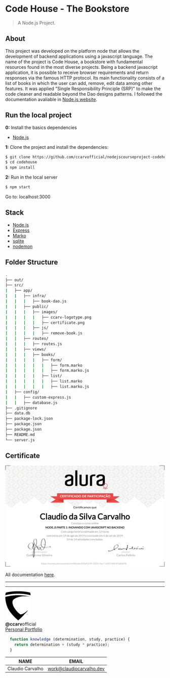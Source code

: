 # Code House - The Bookstore
> A Node.js Project.

## About
This project was developed on the platform node that allows the development of backend applications using a javascript language. The name of the project is Code House, a bookstore with fundamental resources found in the most diverse projects. Being a backend javascript application, it is possible to receive browser requirements and return responses via the famous HTTP protocol. Its main functionality consists of a list of books in which the user can add, remove, edit data among other features. It was applied "Single Responsibility Principle (SRP)" to make the code cleaner and readable beyond the Dao designs patterns. I followed the documentation avaliable in [Node.js website](https://nodejs.org/en/docs/).

## Run the local project

**0:** Install the basics dependencies
- [Node.js](https://nodejs.org)


**1:** Clone the project and install the dependencies:
```bash
$ git clone https://github.com/ccarvofficial/nodejscourseproject-codehousebookstore.git
$ cd codehouse
$ npm install
```

**2:** Run in the local server
```bash
$ npm start
```
Go to: localhost:3000


## Stack
- [Node.js](https://reactjs.org/)
- [Express](https://markojs.com/docs/express/)
- [Marko](https://markojs.com/)
- [sqlite](https://www.sqlite.org/index.html)
- [nodemon](https://nodemon.io/)



## Folder Structure

```bash
.
├── out/
├── src/
|   ├── app/
|   |   ├── infra/
|   |   |   ├── book-dao.js
|   |   ├── public/
|   |   |   ├── images/
|   |   |   |   ├── ccarv-logotype.png
|   |   |   |   ├── certificate.png
|   |   |   ├── js/
|   |   |   |   ├── remove-book.js
|   |   ├── routes/
|   |   |   ├── routes.js
|   |   ├── views/
|   |   |   ├── books/
|   |   |   |   ├── form/
|   |   |   |   |   ├── form.marko
|   |   |   |   |   ├── form.marko.js
|   |   |   |   ├── list/
|   |   |   |   |   ├── list.marko
|   |   |   |   |   ├── list.marko.js
|   ├── config/
|   |   ├── custom-express.js
|   |   ├── database.js
├── .gitignore
├── data.db
├── package-lock.json
├── package.json
├── package.json
├── README.md
└── server.js
```

## Certificate
![Certificate](https://github.com/ccarvofficial/nodejscourseproject-codehousebookstore/blob/master/src/app/public/images/certificate.png)

All documentation [here](https://nodejs.org/en/docs/).

---
---
![Claudio Carvalho Logotype](https://github.com/ccarvofficial/nodejscourseproject-codehousebookstore/blob/master/src/app/public/images/ccarv-logotype.png)<br>
**@ccarv**official<br>
[Personal Portfolio](http://claudiocarvalho.dev)

```javascript
  function knowledge (determination, study, practice) {
    return determination + (study * practice);
  }
```
| NAME             | EMAIL                    |
| ---------------- | ------------------------ |
| Claudio Carvalho | work@claudiocarvalho.dev |


